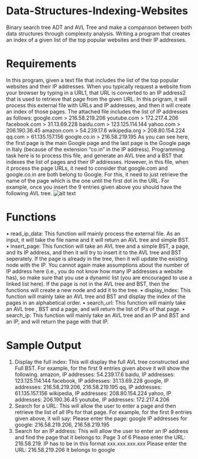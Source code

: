 # Data-Structures-Indexing-Websites
Binary search tree ADT and AVL Tree and make a comparıson between both data structures through complexıty analysis. Writing a program that creates an index of a given list of the top popular websites and their IP addresses.

# Requirements
In this program, given a text file that includes the list of the top popular websites and
their IP addresses. When you typically request a website from your browser by typing in a URL1,
that URL is converted to an IP address2 that is used to retrieve that page from the given URL.
In this prigram, it will process this external file with URLs and IP addresses, and then it will
create an index of those pages. The attached file includes the list of IP addresses as follows:
google.com > 216.58.219.206
youtube.com > 172.217.4.206
facebook.com > 31.13.69.228
baidu.com > 123.125.114.144
yahoo.com > 206.190.36.45
amazon.com > 54.239.17.6
wikipedia.org > 208.80.154.224
qq.com > 61.135.157.156
google.co.in > 216.58.219.195
As you can see here, the first page is the main Google page and the last page is the Google
page in Italy (because of the extension “co.in” in the IP address).
Programming task here is to process this file, and generate an AVL tree and a BST that indexes the list of
pages and their IP addresses. However, in this file, when it process the page URLs, it need to
consider that google.com and google.co.in are both belong to Google. For this, it need to just
retrieve the name of the page which is the one until the first dot in the URL. For example, once
you insert the 9 entries given above you should have the following AVL tree.
![alt text](https://i.imgur.com/Z9XUtWt.png)


# Functions
• read_ip_data: This function will mainly process the external file. As an input, it will take
the file name and it will return an AVL tree and simple BST.
• insert_page: This function will take an AVL tree and a simple BST, a page, and its IP
address, and then it will try to insert it to the AVL tree and BST seperately. If the page is
already in the tree, then it will update the existing node with the IP. You cannot again
make assumptions about the number of IP address here (i.e., you do not know how many
IP addresses a website has), so make sure that you use a dynamic list (you are
encouraged to use a linked list here). If the page is not in the AVL tree and BST, then the
functions will create a new node and add it to the tree.
• display_index: This function will mainly take an AVL tree and BST and display the index
of the pages in an alphabetical order.
• search_url: This function will mainly take an AVL tree , BST and a page, and will return
the list of IPs of that page.
• search_ip: This function will mainly take an AVL tree and an IP and BST and an IP, and
will return the page with that IP.

# Sample Output
1. Display the full index: This will display the full AVL tree constructed and Full BST. For example,
for the first 9 entries given above it will show the following.
amazon, IP addresses: 54.239.17.6
baidu, IP addresses: 123.125.114.144
facebook, IP addresses: 31.13.69.228
google, IP addresses: 216.58.219.206, 216.58.219.195
qq, IP addresses: 61.135.157.156
wikipedia, IP addresses: 208.80.154.224
yahoo, IP addresses: 206.190.36.45
youtube, IP addresses: 172.217.4.206
2. Search for a URL: This will allow the user to enter a page and then retrieve the list of all IPs for
that page. For example, for the first 9 entries given above, it will say:
Please enter the page: google
IP addresses for google: 216.58.219.206, 216.58.219.195
3. Search for an IP address: This will allow the user to enter an IP address and find the page that
it belongs to:
Page 3 of 6
Please enter the URL: 216.58.219.
IP has to be in this format xxx.xxx.xxx.xxx
Please enter the URL: 216.58.219.206
It belongs to google
